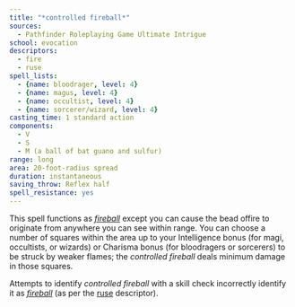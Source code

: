 ```yaml
---
title: "*controlled fireball*"
sources:
  - Pathfinder Roleplaying Game Ultimate Intrigue
school: evocation
descriptors:
  - fire
  - ruse
spell_lists:
  - {name: bloodrager, level: 4}
  - {name: magus, level: 4}
  - {name: occultist, level: 4}
  - {name: sorcerer/wizard, level: 4}
casting_time: 1 standard action
components:
  - V
  - S
  - M (a ball of bat guano and sulfur)
range: long
area: 20-foot-radius spread
duration: instantaneous
saving_throw: Reflex half
spell_resistance: yes
---
```


This spell functions as [*fireball*](/spells/fireball/) except you can cause the bead offire to originate from anywhere you can see within range. You can choose a number of squares within the area up to your Intelligence bonus (for magi, occultists, or wizards) or Charisma bonus (for bloodragers or sorcerers) to be struck by weaker flames; the *controlled fireball* deals minimum damage in those squares.

Attempts to identify *controlled fireball* with a skill check incorrectly identify it as [*fireball*](/spells/fireball/) (as per the [ruse](/descriptors/ruse/) descriptor).

